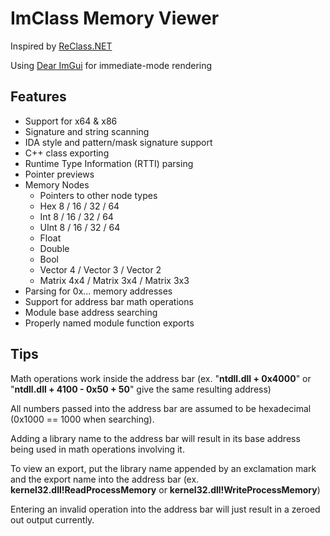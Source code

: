 # ImClass Memory Viewer


Inspired by [ReClass.NET](https://github.com/ReClassNET/ReClass.NET)

Using [Dear ImGui](https://github.com/ocornut/imgui) for immediate-mode rendering

## Features
- Support for x64 & x86
- Signature and string scanning
- IDA style and pattern/mask signature support
- C++ class exporting
- Runtime Type Information (RTTI) parsing
- Pointer previews
- Memory Nodes
  - Pointers to other node types
  - Hex 8 / 16 / 32 / 64
  - Int 8 / 16 / 32 / 64
  - UInt 8 / 16 / 32 / 64
  - Float
  - Double
  - Bool
  - Vector 4 / Vector 3 / Vector 2
  - Matrix 4x4 / Matrix 3x4 / Matrix 3x3
- Parsing for 0x... memory addresses
- Support for address bar math operations
- Module base address searching
- Properly named module function exports

## Tips

Math operations work inside the address bar (ex. "**ntdll.dll + 0x4000**" or "**ntdll.dll + 4100 - 0x50 + 50**" give the same resulting address)

All numbers passed into the address bar are assumed to be hexadecimal (0x1000 == 1000 when searching).

Adding a library name to the address bar will result in its base address being used in math operations involving it.

To view an export, put the library name appended by an exclamation mark and the export name into the address bar (ex. **kernel32.dll!ReadProcessMemory** or **kernel32.dll!WriteProcessMemory**)

Entering an invalid operation into the address bar will just result in a zeroed out output currently.
